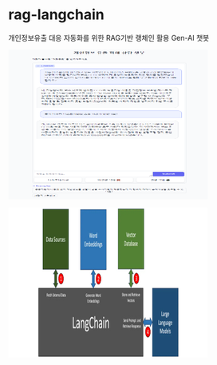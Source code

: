# rag-langchain
개인정보유출 대응 자동화를 위한 RAG기반 랭체인 활용 Gen-AI 챗봇

<img src="images//KakaoTalk_20240225_194444497.png" height = "300px" width="400px"></img>

<img src="images//what-is-langchain_img01.jpg" height = "300px" width="400px"></img>
